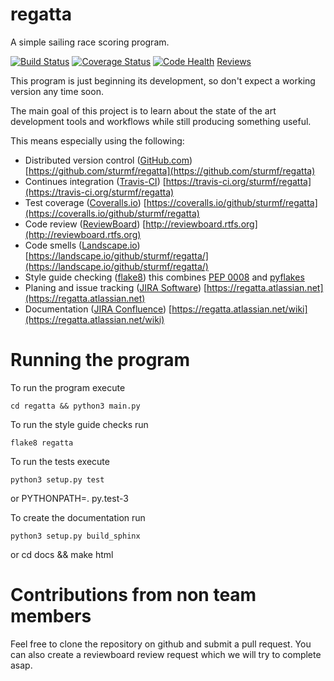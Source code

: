 regatta
=======

A simple sailing race scoring program.

[![Build Status](https://travis-ci.org/sturmf/regatta.svg?branch=master)](https://travis-ci.org/sturmf/regatta)
[![Coverage Status](https://coveralls.io/repos/sturmf/regatta/badge.svg?branch=master&service=github)](https://coveralls.io/github/sturmf/regatta?branch=master)
[![Code Health](https://landscape.io/github/sturmf/regatta/master/landscape.svg?style=flat)](https://landscape.io/github/sturmf/regatta/master)
[Reviews](http://reviewboard.rtfs.org/)

This program is just beginning its development, so don't expect a working version any time soon.

The main goal of this project is to learn about the state of the art development tools and workflows while still producing something useful.

This means especially using the following:

* Distributed version control ([GitHub.com](https://github.com)) [https://github.com/sturmf/regatta](https://github.com/sturmf/regatta)
* Continues integration ([Travis-CI](https://travis-ci.org)) [https://travis-ci.org/sturmf/regatta](https://travis-ci.org/sturmf/regatta)
* Test coverage ([Coveralls.io](https://coveralls.io)) [https://coveralls.io/github/sturmf/regatta](https://coveralls.io/github/sturmf/regatta)
* Code review ([ReviewBoard](https://www.reviewboard.org)) [http://reviewboard.rtfs.org](http://reviewboard.rtfs.org)
* Code smells ([Landscape.io](https://landscape.io)) [https://landscape.io/github/sturmf/regatta/](https://landscape.io/github/sturmf/regatta/)
* Style guide checking ([flake8](https://pypi.python.org/pypi/flake8)) this combines [PEP 0008](https://www.python.org/dev/peps/pep-0008) and [pyflakes](https://pypi.python.org/pypi/pyflakes)
* Planing and issue tracking ([JIRA Software](https://www.atlassian.com/software/jira)) [https://regatta.atlassian.net](https://regatta.atlassian.net)
* Documentation ([JIRA Confluence](https://www.atlassian.com/software/confluence)) [https://regatta.atlassian.net/wiki](https://regatta.atlassian.net/wiki)


# Running the program

To run the program execute

    cd regatta && python3 main.py

To run the style guide checks run

    flake8 regatta

To run the tests execute

    python3 setup.py test
or
    PYTHONPATH=. py.test-3

To create the documentation run

    python3 setup.py build_sphinx
or
    cd docs && make html


# Contributions from non team members

Feel free to clone the repository on github and submit a pull request. You can also create a reviewboard review request which we will try to complete asap.



